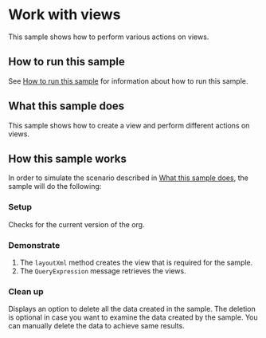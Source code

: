# Work with views

This sample shows how to perform various actions on views.

## How to run this sample

See [How to run this sample](https://github.com/microsoft/PowerApps-Samples/blob/master/dataverse/README.md) for information about how to run this sample.

## What this sample does

This sample shows how to create a view and perform different actions on views.

## How this sample works

In order to simulate the scenario described in [What this sample does](#what-this-sample-does), the sample will do the following:

### Setup

Checks for the current version of the org.

### Demonstrate

1. The `layoutXml` method creates the view that is required for the sample.
2. The `QueryExpression` message retrieves the views.

### Clean up

Displays an option to delete all the data created in the sample. The deletion is optional in case you want to examine the data created by the sample. You can manually delete the data to achieve same results.